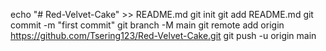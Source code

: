 
echo "# Red-Velvet-Cake" >> README.md
git init
git add README.md
git commit -m "first commit"
git branch -M main
git remote add origin https://github.com/Tsering123/Red-Velvet-Cake.git
git push -u origin main
                

